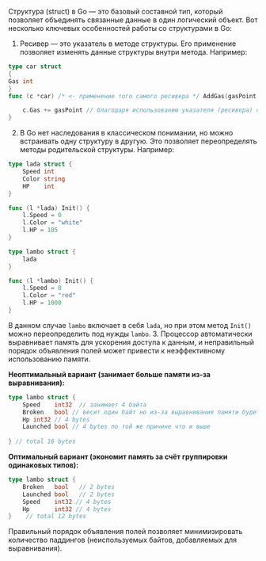 Структура (struct) в Go — это базовый составной тип, который позволяет объединять связанные данные в один логический объект. Вот несколько ключевых особенностей работы со структурами в Go:


1. Ресивер — это указатель в методе структуры. Его применение позволяет изменять данные структуры внутри метода. Например:

```go
type car struct 
{ 	
Gas int 
}
func (c *car) /* <- применение того самого ресивера */ AddGas(gasPoint int) {

	c.Gas += gasPoint // благодаря использованию указателя (ресивера) структура изменит значение 
}
```
2. В Go нет наследования в классическом понимании, но можно встраивать одну структуру в другую. Это позволяет переопределять методы родительской структуры. Например:
```go
type lada struct { 	
	Speed int 	
	Color string 	
	HP    int 
}  

func (l *lada) Init() { 	
	l.Speed = 0 	
	l.Color = "white" 	
	l.HP = 105 
}  

type lambo struct { 	
	lada 
}  

func (l *lambo) Init() { 
	l.Speed = 0 	
	l.Color = "red" 	
	l.HP = 1000 
}
```

В данном случае `lambo` включает в себя `lada`, но при этом метод `Init()` можно переопределить под нужды `lambo`.
3.  Процессор автоматически выравнивает память для ускорения доступа к данным, и неправильный порядок объявления полей может привести к неэффективному использованию памяти.

**Неоптимальный вариант (занимает больше памяти из-за выравнивания):**

```go
type lambo struct { 	
	Speed    int32 	// занимает 4 байта
	Broken   bool // весит один байт но из-за выравнивания памяти будет весить 4 байта 
	Hp int32 // 4 bytes
 	Launched bool // 4 bytes по той же причине что и выше
	
} // total 16 bytes
```

**Оптимальный вариант (экономит память за счёт группировки одинаковых типов):**
```go
type lambo struct { 	
	Broken   bool 	// 2 bytes
	Launched bool 	// 2 bytes
	Speed    int32 // 4 bytes 
	Hp       int32 // 4 bytes
}    // total 12 bytes 

```
Правильный порядок объявления полей позволяет минимизировать количество паддингов (неиспользуемых байтов, добавляемых для выравнивания).
